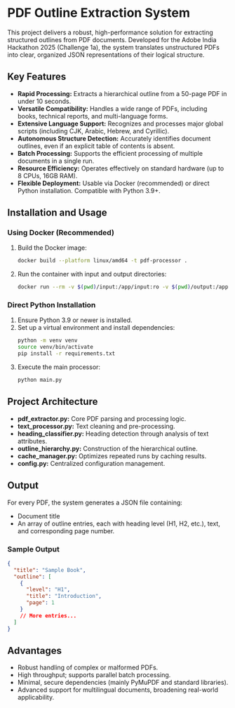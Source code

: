 # PDF Outline Extraction System

This project delivers a robust, high-performance solution for extracting structured outlines from PDF documents. Developed for the Adobe India Hackathon 2025 (Challenge 1a), the system translates unstructured PDFs into clear, organized JSON representations of their logical structure.

## Key Features

- **Rapid Processing:** Extracts a hierarchical outline from a 50-page PDF in under 10 seconds.
- **Versatile Compatibility:** Handles a wide range of PDFs, including books, technical reports, and multi-language forms.
- **Extensive Language Support:** Recognizes and processes major global scripts (including CJK, Arabic, Hebrew, and Cyrillic).
- **Autonomous Structure Detection:** Accurately identifies document outlines, even if an explicit table of contents is absent.
- **Batch Processing:** Supports the efficient processing of multiple documents in a single run.
- **Resource Efficiency:** Operates effectively on standard hardware (up to 8 CPUs, 16GB RAM).
- **Flexible Deployment:** Usable via Docker (recommended) or direct Python installation. Compatible with Python 3.9+.

## Installation and Usage

### Using Docker (Recommended)

1. Build the Docker image:
   ```sh
   docker build --platform linux/amd64 -t pdf-processor .
   ```
2. Run the container with input and output directories:
   ```sh
   docker run --rm -v $(pwd)/input:/app/input:ro -v $(pwd)/output:/app/output --network none pdf-processor
   ```

### Direct Python Installation

1. Ensure Python 3.9 or newer is installed.
2. Set up a virtual environment and install dependencies:
   ```sh
   python -m venv venv
   source venv/bin/activate
   pip install -r requirements.txt
   ```
3. Execute the main processor:
   ```sh
   python main.py
   ```

## Project Architecture

- **pdf_extractor.py:** Core PDF parsing and processing logic.
- **text_processor.py:** Text cleaning and pre-processing.
- **heading_classifier.py:** Heading detection through analysis of text attributes.
- **outline_hierarchy.py:** Construction of the hierarchical outline.
- **cache_manager.py:** Optimizes repeated runs by caching results.
- **config.py:** Centralized configuration management.

## Output

For every PDF, the system generates a JSON file containing:
- Document title
- An array of outline entries, each with heading level (H1, H2, etc.), text, and corresponding page number.

### Sample Output

```json
{
  "title": "Sample Book",
  "outline": [
    {
      "level": "H1",
      "title": "Introduction",
      "page": 1
    }
    // More entries...
  ]
}
```

## Advantages

- Robust handling of complex or malformed PDFs.
- High throughput; supports parallel batch processing.
- Minimal, secure dependencies (mainly PyMuPDF and standard libraries).
- Advanced support for multilingual documents, broadening real-world applicability.
